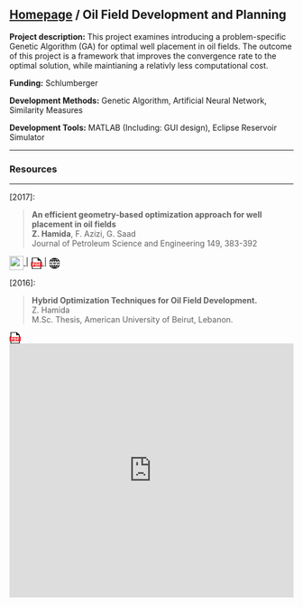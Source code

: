 ## [Homepage](https://zachamida.github.io) / Oil Field Development and Planning

**Project description:** This project examines introducing a problem-specific Genetic Algorithm (GA) for optimal well placement in oil fields. The outcome of this project is a framework that improves the convergence rate to the optimal solution, while maintianing a relativly less computational cost.

**Funding:** Schlumberger

**Development Methods:** Genetic Algorithm, Artificial Neural Network, Similarity Measures

**Development Tools:** MATLAB (Including: GUI design), Eclipse Reservoir Simulator

---

### Resources

---

\[2017\]:
> **An efficient geometry-based optimization approach for well placement in oil fields**\
> **Z. Hamida**, F. Azizi, G. Saad\
> Journal of Petroleum Science and Engineering 149, 383-392\
> <a href="https://www.youtube.com/watch?v=Ta96GRc1aMo">
<img style='vertical-align:middle;' src="/images/YouTube.png" width="25" height="25">
</a> | <a href="/pdf/WPO_Hamida_et_al_2017.pdf">
<img style='vertical-align:middle;' src="/images/PDF_icon.png" width="20" height="20">
</a> | <a href="https://dx.doi.org/10.1016/j.petrol.2016.10.055">
<img style='vertical-align:middle;' src="/images/WWW-Icon.png" width="20" height="20">
</a>

\[2016\]: 
> **Hybrid Optimization Techniques for Oil Field Development.**\
> Z. Hamida\
> M.Sc. Thesis, American University of Beirut, Lebanon.\
> <a href="https://scholarworks.aub.edu.lb/bitstream/handle/10938/20890/t-6558.pdf?sequence=1">
<img style='vertical-align:middle;' src="/images/PDF_icon.png" width="20" height="20">
</a>

<iframe
  src="https://30days.streamlit.app/?embed=true"
  height="450"
  style="width:100%;border:none;"
></iframe>
